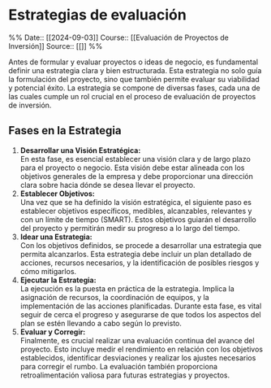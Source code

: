 # Estrategias de evaluación

%%
Date:: [[2024-09-03]]
Course:: [[Evaluación de Proyectos de Inversión]]
Source:: [[]]
%%

Antes de formular y evaluar proyectos o ideas de negocio, es fundamental definir una estrategia clara y bien estructurada. Esta estrategia no solo guía la formulación del proyecto, sino que también permite evaluar su viabilidad y potencial éxito. La estrategia se compone de diversas fases, cada una de las cuales cumple un rol crucial en el proceso de evaluación de proyectos de inversión.

## Fases en la Estrategia

1. **Desarrollar una Visión Estratégica:**  
    En esta fase, es esencial establecer una visión clara y de largo plazo para el proyecto o negocio. Esta visión debe estar alineada con los objetivos generales de la empresa y debe proporcionar una dirección clara sobre hacia dónde se desea llevar el proyecto.
2. **Establecer Objetivos:**  
    Una vez que se ha definido la visión estratégica, el siguiente paso es establecer objetivos específicos, medibles, alcanzables, relevantes y con un límite de tiempo (SMART). Estos objetivos guiarán el desarrollo del proyecto y permitirán medir su progreso a lo largo del tiempo.
3. **Idear una Estrategia:**  
    Con los objetivos definidos, se procede a desarrollar una estrategia que permita alcanzarlos. Esta estrategia debe incluir un plan detallado de acciones, recursos necesarios, y la identificación de posibles riesgos y cómo mitigarlos.
4. **Ejecutar la Estrategia:**  
    La ejecución es la puesta en práctica de la estrategia. Implica la asignación de recursos, la coordinación de equipos, y la implementación de las acciones planificadas. Durante esta fase, es vital seguir de cerca el progreso y asegurarse de que todos los aspectos del plan se estén llevando a cabo según lo previsto.
5. **Evaluar y Corregir:**  
    Finalmente, es crucial realizar una evaluación continua del avance del proyecto. Esto incluye medir el rendimiento en relación con los objetivos establecidos, identificar desviaciones y realizar los ajustes necesarios para corregir el rumbo. La evaluación también proporciona retroalimentación valiosa para futuras estrategias y proyectos.